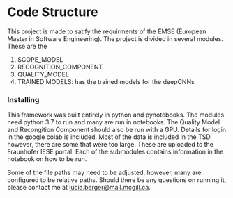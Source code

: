 # Code Structure

This project is made to satify the requirments of the EMSE (European Master in Software Engineering). The project is divided in several modules. These are the 
1) SCOPE_MODEL
2) RECOGNITION_COMPONENT 
3) QUALITY_MODEL
4) TRAINED MODELS: has the trained models for the deepCNNs


### Installing

This framework was built entirely in python and pynotebooks. The modules need python 3.7 to run and many are run in notebooks. The Quality Model and Recongition Component should also be run with a GPU. Details for login in the google colab is included. Most of the data is included in the TSD however, there are some that were too large. These are uploaded to the Fraunhofer IESE portal. Each of the submodules contains information in the notebook on how to be run.

Some of the file paths may need to be adjusted, however, many are configured to be relative paths. Should there be any questions on running it, please contact me at lucia.berger@mail.mcgill.ca.
